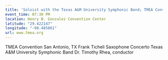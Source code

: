 ```yaml
---
title: 'Soloist with the Texas A&M University Symphonic Band; TMEA Convention'
event_time: 07:30 PM
location: Henry B. Gonzalez Convention Center
latitude: "29.422147"
longitude: "-98.485861"
url: www.tmea.org
---
```

TMEA Convention
San Antonio, TX
Frank Ticheli Saxophone Concerto
Texas A&M University Symphonic Band
Dr. Timothy Rhea, conductor
